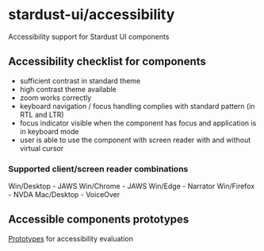 # stardust-ui/accessibility
Accessibility support for Stardust UI components

## Accessibility checklist for components
* sufficient contrast in standard theme
* high contrast theme available
* zoom works correctly
* keyboard navigation / focus handling complies with standard pattern (in RTL and LTR)
* focus indicator visible when the component has focus and application is in keyboard mode
* user is able to use the component with screen reader with and without virtual cursor

### Supported client/screen reader combinations

Win/Desktop - JAWS
Win/Chrome - JAWS
Win/Edge - Narrator
Win/Firefox - NVDA
Mac/Desktop - VoiceOver

## Accessible components prototypes
[Prototypes](prototypes.md) for accessibility evaluation
